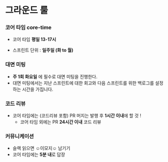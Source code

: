 # 그라운드 룰

### 코어 타임 core-time
- 코어 타임 **평일 13-17시**

- 스프린트 단위 : **일주일 (화 to 월)**


### 대면 미팅 
- **주 1회 화요일** 에 필수로 대면 미팅을 진행한다.
- 대면 미팅에서는 지난 스프린트에 대한 회고와 다음 스프린트를 위한 백로그를 설정하는 시간을 가집니다.

### 코드 리뷰

- 코어 타임에는 (코드리뷰 포함) PR 머지는 발행 후 **1시간 이내**에 할 것 !
   - 코어 타임 외에는 PR **24시간 이내** 코드 리뷰

### 커뮤니케이션
- 슬랙 읽으면 ☺️이모지☺️ 남기기
- 코어 타임에는 **5분 내**로 답장

